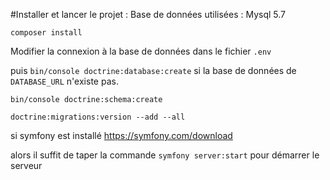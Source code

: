 #Installer et lancer le projet :
Base de données utilisées : Mysql 5.7

`composer install`

Modifier la connexion à la base de données dans le fichier `.env`

puis `bin/console doctrine:database:create` si la base de données de `DATABASE_URL` n'existe pas.

`bin/console doctrine:schema:create`

`doctrine:migrations:version --add --all`

si symfony est installé https://symfony.com/download

alors il suffit de taper la commande `symfony server:start` pour démarrer le serveur
